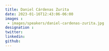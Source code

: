 ```yaml
---
title: Daniel Cárdenas Zurita
date: 2023-01-16T12:43:06-06:00
images : 
 - images/speakers/daniel-cardenas-zurita.jpg
designation : 
twitter: 
linkedin: 
github: 
---
```


